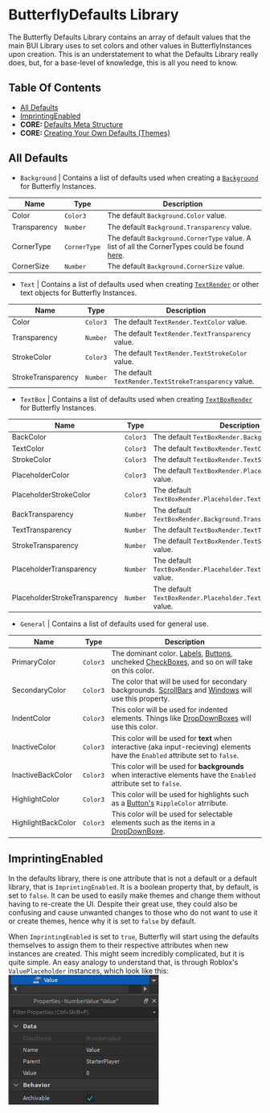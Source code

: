# ButterflyDefaults Library

The Butterfly Defaults Library contains an array of default values that the main BUI Library uses to set colors and other values in ButterflyInstances upon creation. This is an understatement to what the Defaults Library really does, but, for a base-level of knowledge, this is all you need to know.

## Table Of Contents
- [All Defaults](#defvals)
- [ImprintingEnabled](#imprint)
- <b>CORE: </b> [Defaults Meta Structure](#metastruct)
- <b>CORE: </b> [Creating Your Own Defaults (Themes)](#themes)


## All Defaults <a name = "defvals"></a>
* `Background` | Contains a list of defaults used when creating a [`Background`](/Documentation/CoreClasses/Background.md) for Butterfly Instances.

| Name | Type | Description |
| ---- | ---- | ----------- |
| Color | `Color3` | The default `Background.Color` value. |
| Transparency | `Number` | The default `Background.Transparency` value. |
| CornerType | `CornerType` | The default `Background.CornerType` value. A list of all the CornerTypes could be found [here](/Documentation/Enums.md#cornertype). |
| CornerSize | `Number` | The default `Background.CornerSize` value. |

* `Text` | Contains a list of defaults used when creating [`TextRender`](/Documentation/CoreClasses/TextRender.md) or other text objects for Butterfly Instances.

| Name | Type | Description |
| ---- | ---- | ----------- |
| Color | `Color3` | The default `TextRender.TextColor` value. |
| Transparency | `Number` | The default `TextRender.TextTransparency` value. |
| StrokeColor | `Color3` | The default `TextRender.TextStrokeColor` value. |
| StrokeTransparency | `Number` | The default `TextRender.TextStrokeTransparency` value. |

* `TextBox` | Contains a list of defaults used when creating [`TextBoxRender`](/Documentation/CoreClasses/TextBoxRender.md) for Butterfly Instances.

| Name | Type | Description |
| ---- | ---- | ----------- |
| BackColor | `Color3` | The default `TextBoxRender.Background.Color` value. |
| TextColor | `Color3` | The default `TextBoxRender.TextColor` value. |
| StrokeColor | `Color3` | The default `TextBoxRender.TextStrokeColor` value.|
| PlaceholderColor | `Color3` | The default `TextBoxRender.Placeholder.TextColor` value. |
| PlaceholderStrokeColor | `Color3` | The default `TextBoxRender.Placeholder.TextStrokeColor` value. |
| BackTransparency  | `Number` | The default `TextBoxRender.Background.Transparency` value. |
| TextTransparency | `Number` | The default `TextBoxRender.TextTransparency` value. |
| StrokeTransparency | `Number` | The default `TextBoxRender.TextStrokeTransparency` value.|
| PlaceholderTransparency | `Number` | The default `TextBoxRender.Placeholder.TextTransparency` value. |
| PlaceholderStrokeTransparency | `Number` | The default `TextBoxRender.Placeholder.TextStrokeTransparency` value. |

* `General` | Contains a list of defaults used for general use.

| Name | Type | Description |
| ---- | ---- | ----------- |
| PrimaryColor | `Color3` | The dominant color. [Labels](/Documentation/StandardClasses/Label.md), [Buttons](/Documentation/StandardClasses/Button.md), uncheked [CheckBoxes](/Documentation/StandardClasses/Button.md), and so on will take on this color. |
| SecondaryColor | `Color3` | The color that will be used for secondary backgrounds. [ScrollBars](/Documentation/StandardClasses/ScrollBar.md) and [Windows](/Documentation/StandardClasses/Window.md) will use this property. |
| IndentColor | `Color3` | This color will be used for indented elements. Things like [DropDownBoxes](/Documentation/StandardClasses/DropDownBoxe.md) will use this color. |
| InactiveColor | `Color3` | This color will be used for **text** when interactive (aka input-recieving) elements have the `Enabled` attribute set to `false`. |
| InactiveBackColor | `Color3` | This color will be used for **backgrounds** when interactive elements have the `Enabled` attribute set to `false`. |
| HighlightColor | `Color3` | This color will be used for highlights such as a [Button's](/Documentation/StandardClasses/Button.md) `RippleColor` atrribute. |
| HighlightBackColor | `Color3` | This color will be used for selectable elements such as the items in a  [DropDownBoxe](/Documentation/StandardClasses/DropDownBoxe.md). |

## ImprintingEnabled <a name = "imprint"></a>

In the defaults library, there is one attribute that is not a default or a default library, that is `ImprintingEnabled`. It is a boolean property that, by default, is set to `false`. It can be used to easily make themes and change them without having to re-create the UI. Despite their great use, they could also be confusing and cause unwanted changes to those who do not want to use it or create themes, hence why it is set to `false` by default.

When `ImprintingEnabled` is set to `true`, Butterfly will start using the defaults themselves to assign them to their respective attributes when new instances are created. This might seem incredibly complicated, but it is quite simple. An easy analogy to understand that, is through Roblox's `ValuePlaceholder` instances, which look like this: 
<img src="https://raw.githubusercontent.com/0xVB/Butterfly/main/Documentation/ImageAssets/ValuePHold.png" alt="ValuePlaceholder"></a></br>
